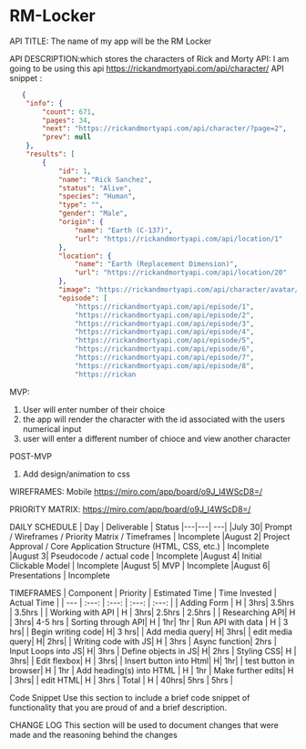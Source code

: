 # RM-Locker
API TITLE: The name of my app will be the RM Locker 

API DESCRIPTION:which stores the characters of Rick and Morty
API: I am going to be using this api https://rickandmortyapi.com/api/character/
API snippet :

```json
   {
    "info": {
        "count": 671,
        "pages": 34,
        "next": "https://rickandmortyapi.com/api/character/?page=2",
        "prev": null
    },
    "results": [
        {
            "id": 1,
            "name": "Rick Sanchez",
            "status": "Alive",
            "species": "Human",
            "type": "",
            "gender": "Male",
            "origin": {
                "name": "Earth (C-137)",
                "url": "https://rickandmortyapi.com/api/location/1"
            },
            "location": {
                "name": "Earth (Replacement Dimension)",
                "url": "https://rickandmortyapi.com/api/location/20"
            },
            "image": "https://rickandmortyapi.com/api/character/avatar/1.jpeg",
            "episode": [
                "https://rickandmortyapi.com/api/episode/1",
                "https://rickandmortyapi.com/api/episode/2",
                "https://rickandmortyapi.com/api/episode/3",
                "https://rickandmortyapi.com/api/episode/4",
                "https://rickandmortyapi.com/api/episode/5",
                "https://rickandmortyapi.com/api/episode/6",
                "https://rickandmortyapi.com/api/episode/7",
                "https://rickandmortyapi.com/api/episode/8",
                "https://rickan
```                

MVP:
1. User will enter number of their choice
2. the app will render the character with the id associated with the users numerical input
3. user will enter a different number of chioce and view another character

POST-MVP
1. Add design/animation to css


WIREFRAMES:
Mobile 
https://miro.com/app/board/o9J_l4WScD8=/


PRIORITY MATRIX:
https://miro.com/app/board/o9J_l4WScD8=/


DAILY SCHEDULE
|  Day | Deliverable | Status
|---|---| ---|
|July 30| Prompt / Wireframes / Priority Matrix / Timeframes | Incomplete
|August 2| Project Approval / Core Application Structure (HTML, CSS, etc.) | Incomplete
|August 3| Pseudocode / actual code | Incomplete
|August 4| Initial Clickable Model  | Incomplete
|August 5| MVP | Incomplete
|August 6| Presentations | Incomplete


TIMEFRAMES
| Component | Priority | Estimated Time | Time Invested | Actual Time |
| --- | :---: |  :---: | :---: | :---: |
| Adding Form | H | 3hrs| 3.5hrs | 3.5hrs |
| Working with API | H | 3hrs| 2.5hrs | 2.5hrs |
| Researching API| H | 3hrs| 4-5 hrs
| Sorting through API| H | 1hr| 1hr
| Run API with data | H | 3 hrs|
| Begin writing code| H| 3 hrs|
| Add media query| H| 3hrs| 
| edit media query| H| 2hrs|
| Writing code with JS| H | 3hrs
| Async function| 2hrs
| Input Loops into JS| H| 3hrs
| Define objects in JS| H| 2hrs
| Styling CSS| H | 3hrs|
| Edit flexbox| H | 3hrs|
| Insert button into Html| H| 1hr|
| test button in browser| H | 1hr
| Add heading(s) into HTML | H | 1hr
| Make further edits| H | 3hrs|
| edit HTML| H | 3hrs
| Total | H | 40hrs| 5hrs | 5hrs |


Code Snippet
Use this section to include a brief code snippet of functionality that you are proud of and a brief description.


CHANGE LOG
This section will be used to document changes that were made and the reasoning behind the changes
